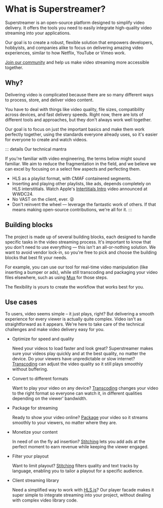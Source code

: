 # What is Superstreamer?

Superstreamer is an open-source platform designed to simplify video delivery. It offers the tools you need to easily integrate high-quality video streaming into your applications. 

Our goal is to create a robust, flexible solution that empowers developers, hobbyists, and companies alike to focus on delivering amazing video experiences, similar to how Netflix, YouTube or Vimeo work. 

[Join our community](https://discord.gg/4hXgz9EsF4) and help us make video streaming more accessible together.

## Why?

Delivering video is complicated because there are so many different ways to process, store, and deliver video content. 

You have to deal with things like video quality, file sizes, compatibility across devices, and fast delivery speeds. Right now, there are lots of different tools and approaches, but they don't always work well together. 

Our goal is to focus on just the important basics and make them work perfectly together, using the standards everyone already uses, so it's easier for everyone to create and watch videos.

::: details Our technical mantra

If you're familiar with video engineering, the terms below might sound familiar. We aim to reduce the fragmentation in the field, and we believe we can excel by focusing on a select few aspects and perfecting them.

- HLS as a playlist format, with CMAF containered segments.
- Inserting and playing other playlists, like ads, depends completely on HLS interstitials. Watch Apple's [Intertitials Intro](https://developer.apple.com/videos/play/wwdc2024/10114/#:~:text=With%20HLS%20interstitials%2C%20ads%20or,content's%20Program%2DDate%2DTime.) video announced at WWDC24.
- No VAST on the client, ever. 😜
- Don't reinvent the wheel — leverage the fantastic work of others. If that means making open-source contributions, we're all for it.
:::

## Building blocks

The project is made up of several building blocks, each designed to handle specific tasks in the video streaming process. It's important to know that you don't need to use everything — this isn't an all-or-nothing solution. We want to avoid vendor lock-in, so you're free to pick and choose the building blocks that best fit your needs. 

For example, you can use our tool for real-time video manipulation (like inserting a bumper or ads), while still transcoding and packaging your video files elsewhere, such as using [Mux](https://www.mux.com/) for those steps. 

The flexibility is yours to create the workflow that works best for you.

## Use cases

To users, video seems simple – it just plays, right? But delivering a smooth experience for every viewer is actually quite complex. Video isn't as straightforward as it appears. We're here to take care of the technical challenges and make video delivery easy for you.

- Optimize for speed and quality

  Need your videos to load faster and look great? Superstreamer makes sure your videos play quickly and at the best quality, no matter the device. Do your viewers have unpredictable or slow internet? [Transcoding](/guide/video-processing#start-a-transcode) can adjust the video quality so it still plays smoothly without buffering.

- Convert to different formats

  Want to play your video on any device? [Transcoding](/guide/video-processing#start-a-transcode) changes your video to the right format so everyone can watch it, in different qualities depending on the viewer' bandwidth.

- Package for streaming

  Ready to show your video online? [Package](/guide/video-processing#start-a-package) your video so it streams smoothly to your viewers, no matter where they are.


- Monetize your content
  
  In need of on the fly ad insertion? [Stitching]() lets you add ads at the perfect moment to earn revenue while keeping the viewer engaged.

- Filter your playout

  Want to limit playout? [Stitching]() filters quality and text tracks by language, enabling you to tailor a playout for a specific audience.

- Client streaming library

  Need a simplified way to work with [HLS.js](https://github.com/video-dev/hls.js)? Our player facade makes it super simple to integrate streaming into your project, without dealing with complex video library code.